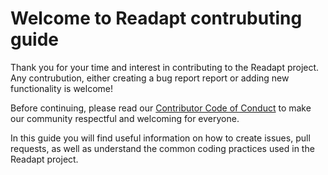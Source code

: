 # Welcome to Readapt contrubuting guide

Thank you for your time and interest in contributing to the Readapt project. Any contrubution, either creating a bug report report or adding new functionality is welcome! 

Before continuing, please read our [Contributor Code of Conduct](./CODE_OF_CONDUCT.md) to make our community respectful and welcoming for everyone.  

In this guide you will find useful information on how to create issues, pull requests, as well as understand the common coding practices used in the Readapt project.  

